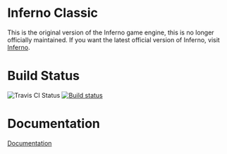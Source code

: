 # Inferno Classic
This is the original version of the Inferno game engine, this is no longer officially maintained. If you want the latest official version of Inferno, visit [Inferno](https://github.com/NerdThings/Inferno).

# Build Status
![Travis CI Status](https://travis-ci.org/NerdThings/Inferno.svg?branch=master)
[![Build status](https://ci.appveyor.com/api/projects/status/3vk4ik7d3goito70?svg=true)](https://ci.appveyor.com/project/Rover656/inferno)

# Documentation

[Documentation](https://nerdthings.github.io/Inferno)
